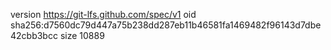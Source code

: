 version https://git-lfs.github.com/spec/v1
oid sha256:d7560dc79d447a75b238dd287eb11b46581fa1469482f96143d7dbe42cbb3bcc
size 10889
